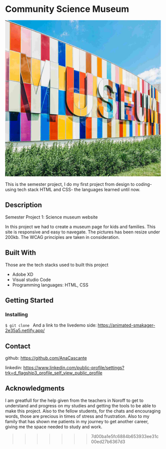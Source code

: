 
# Community Science Museum 

![Alt text](<image/home/museum outsiteview_11zon compress under 200 kb.jpg>)

This is the semester project, I do my first project from design to coding- using tech stack HTML and CSS- the languages learned until now. 

## Description
Semester Project 1: Science museum website

In this project we had to create a museum page for kids and families. This site is responsive and easy to navegate. The pictures has been resize under 200kb. The WCAG principles are taken in consideration. 

## Built With

Those are the tech stacks used to built this project 

- Adobe XD
- Visual studio Code
- Programming languages: HTML, CSS

## Getting Started


### Installing


```$ git clone ```
And a link to the livedemo side: https://animated-smakager-2e35a5.netlify.app/


## Contact

github: https://github.com/AnaCascante

linkedin: https://www.linkedin.com/public-profile/settings?trk=d_flagship3_profile_self_view_public_profile


## Acknowledgments

I am greatfull for the help given from the teachers in Noroff to get to understand and progress on my studies and getting the tools to be able to make this project. Also to the fellow students, for the chats and encouraging words, those are precious in times of stress and frustration. Also to my family that has shown me patients in my journey to get another career, giving me the space needed to study and work.
>>>>>>> 7d00ba1e5fc6884b653933ee31c00ed27b6367d3
